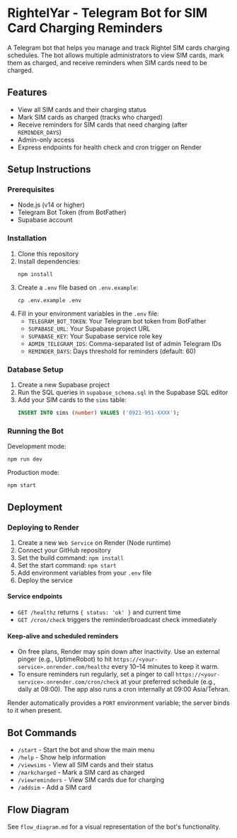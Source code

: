 # RightelYar - Telegram Bot for SIM Card Charging Reminders

A Telegram bot that helps you manage and track Rightel SIM cards charging schedules. The bot allows multiple administrators to view SIM cards, mark them as charged, and receive reminders when SIM cards need to be charged.

## Features

- View all SIM cards and their charging status
- Mark SIM cards as charged (tracks who charged)
- Receive reminders for SIM cards that need charging (after `REMINDER_DAYS`)
- Admin-only access
- Express endpoints for health check and cron trigger on Render

## Setup Instructions

### Prerequisites

- Node.js (v14 or higher)
- Telegram Bot Token (from BotFather)
- Supabase account

### Installation

1. Clone this repository
2. Install dependencies:
   ```
   npm install
   ```
3. Create a `.env` file based on `.env.example`:
   ```
   cp .env.example .env
   ```
4. Fill in your environment variables in the `.env` file:
   - `TELEGRAM_BOT_TOKEN`: Your Telegram bot token from BotFather
   - `SUPABASE_URL`: Your Supabase project URL
   - `SUPABASE_KEY`: Your Supabase service role key
   - `ADMIN_TELEGRAM_IDS`: Comma-separated list of admin Telegram IDs
   - `REMINDER_DAYS`: Days threshold for reminders (default: 60)

### Database Setup

1. Create a new Supabase project
2. Run the SQL queries in `supabase_schema.sql` in the Supabase SQL editor
3. Add your SIM cards to the `sims` table:
   ```sql
   INSERT INTO sims (number) VALUES ('0921-951-XXXX');
   ```

### Running the Bot

Development mode:

```
npm run dev
```

Production mode:

```
npm start
```

## Deployment

### Deploying to Render

1. Create a new `Web Service` on Render (Node runtime)
2. Connect your GitHub repository
3. Set the build command: `npm install`
4. Set the start command: `npm start`
5. Add environment variables from your `.env` file
6. Deploy the service

#### Service endpoints

- `GET /healthz` returns `{ status: 'ok' }` and current time
- `GET /cron/check` triggers the reminder/broadcast check immediately

#### Keep-alive and scheduled reminders

- On free plans, Render may spin down after inactivity. Use an external pinger (e.g., UptimeRobot) to hit `https://<your-service>.onrender.com/healthz` every 10–14 minutes to keep it warm.
- To ensure reminders run regularly, set a pinger to call `https://<your-service>.onrender.com/cron/check` at your preferred schedule (e.g., daily at 09:00). The app also runs a cron internally at 09:00 Asia/Tehran.

Render automatically provides a `PORT` environment variable; the server binds to it when present.

## Bot Commands

- `/start` - Start the bot and show the main menu
- `/help` - Show help information
- `/viewsims` - View all SIM cards and their status
- `/markcharged` - Mark a SIM card as charged
- `/viewreminders` - View SIM cards due for charging
- `/addsim` - Add a SIM card

## Flow Diagram

See `flow_diagram.md` for a visual representation of the bot's functionality.
